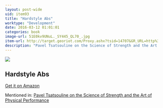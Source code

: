 ```yaml
---
layout: post-wide
uid: item93
title: "Hardstyle Abs"
worktype: "Development"
date: 2016-03-12 01:01:01
categories: book
image-url: 51E0kv9UNuL._SY445_QL70_.jpg
item-url: http://target.georiot.com/Proxy.ashx?tsid=14707&GR_URL=http%3A%2F%2Fwww.amazon.com%2FHard-Style-Abs-Pavel-Tsatsouline-ebook%2Fdp%2FB0097AMZ7K%2F
description: "Pavel Tsatsouline on the Science of Strength and the Art of Physical Performance"
---
```

<a href="http://target.georiot.com/Proxy.ashx?tsid=14707&GR_URL=http%3A%2F%2Fwww.amazon.com%2FHard-Style-Abs-Pavel-Tsatsouline-ebook%2Fdp%2FB0097AMZ7K%2F" target="blank"><img src="../../../../img/thumbs/51E0kv9UNuL._SY445_QL70_.jpg" class="prod-img"></a>
<h2>Hardstyle Abs</h2>
<p><a href="http://target.georiot.com/Proxy.ashx?tsid=14707&GR_URL=http%3A%2F%2Fwww.amazon.com%2FHard-Style-Abs-Pavel-Tsatsouline-ebook%2Fdp%2FB0097AMZ7K%2F" target="blank">Get it on Amazon</a><p>
<p>Mentioned in: <a href="http://fourhourworkweek.com/2015/01/15/pavel-tsatsouline/" target="blank">Pavel Tsatsouline on the Science of Strength and the Art of Physical Performance</a></p>

